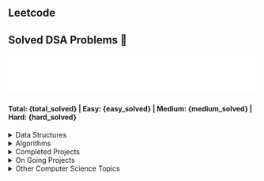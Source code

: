 ## Leetcode 

## Solved DSA Problems 🚀 

![LeetCode Activity](./leetcode_activity.svg)
#### Total: {total_solved} | Easy: {easy_solved} | Medium: {medium_solved} | Hard: {hard_solved}
<details>
  <summary>Data Structures</summary>
  
  - [Arrays](dsa/ds/arrays.md)
  - [Linked Lists](dsa/ds/linked-lists.md)
  - [Stacks](dsa/ds/stacks.md)
  - [Queues](dsa/ds/queues.md)
  - [Trees](dsa/ds/trees.md)
  - [Graphs](dsa/ds/graphs.md)
  - [Heaps](dsa/ds/heaps.md)
  - [Tries](dsa/ds/tries.md)
  - [Hash Tables](dsa/ds/hash-tables.md)

</details>

<details>
  <summary>Algorithms</summary>
  
  - [Sorting](dsa/algo/sorting.md)
  - [Searching](dsa/algo/searching.md)
  - [Dynamic Programming](dsa/algo/dynamic-programming.md)
  - [Greedy Algorithms](dsa/algo/greedy.md)
  - [Backtracking](dsa/algo/backtracking.md)
  - [Divide and Conquer](dsa/algo/divide-and-conquer.md)
  - [Graph Algorithms](dsa/algo/graph-algorithms.md)
  - [String Algorithms](dsa/algo/string-algorithms.md)

</details>


<details>
  <summary>Completed Projects</summary>
  
  - [TinyURL Service - Go](https://github.com/jharsh1202/tinyurl-service/blob/main/readme.md)
  - [Attendance App Backend - Django](https://github.com/jharsh1202/jyn_pathshala)

  - [Attendance App Frontend - Flutter](https://github.com/Sparsh-Malhotra/pathshala)

</details>


<details>
  <summary>On Going Projects</summary>

</details>

<details>
  <summary>Other Computer Science Topics</summary>

  ### System Design
  - [Introduction to System Design](https://www.educative.io/courses/grokking-the-system-design-interview)
  - [Scalability and Load Balancing](https://www.youtube.com/watch?v=4K2QDpnD1Q)
  - [Database Design and Optimization](https://www.youtube.com/watch?v=f6UazhYgwxk)
  - [Caching Strategies](https://redis.io/documentation)
  - [Microservices Architecture](https://martinfowler.com/microservices/)

  ### Operating Systems
  - [Processes and Threads](https://www.youtube.com/watch?v=1gpp8gySgtI)
  - [Memory Management](https://www.tutorialspoint.com/operating_system/os_memory_management.htm)
  - [File Systems](https://www.geeksforgeeks.org/file-systems-in-operating-system/)
  - [Synchronization and Concurrency](https://www.udacity.com/course/introduction-to-operating-systems--ud923)

  ### Networking
  - [OSI Model](https://www.cloudflare.com/learning/network-layer/what-is-the-osi-model/)
  - [TCP/IP Protocols](https://www.youtube.com/watch?v=VPBfvAzHYDA)
  - [HTTP/HTTPS Protocol](https://developer.mozilla.org/en-US/docs/Web/HTTP)
  - [RESTful API Design](https://restfulapi.net/)
  - [WebSocket Protocol](https://developer.mozilla.org/en-US/docs/Web/API/WebSocket)

  ### Databases
  - [Relational Databases (SQL)](https://www.w3schools.com/sql/)
  - [NoSQL Databases](https://www.mongodb.com/nosql-explained)
  - [ACID and CAP Theorem](https://dzone.com/articles/demystifying-the-cap-theorem)
  - [Database Indexing](https://use-the-index-luke.com/)
  - [Transactions and Isolation Levels](https://www.youtube.com/watch?v=kjHu0I9iiuY)

  ### Security
  - [Authentication and Authorization](https://auth0.com/docs/architecture-scenarios/web-app-authentication-authorization)
  - [Encryption and Cryptography](https://www.youtube.com/watch?v=3QnD2c4Xovk)
  - [Web Application Security (OWASP Top 10)](https://owasp.org/www-project-top-ten/)
  - [Security Best Practices](https://www.troyhunt.com/10-best-practices-for-building-secure-web-applications/)

</details>
